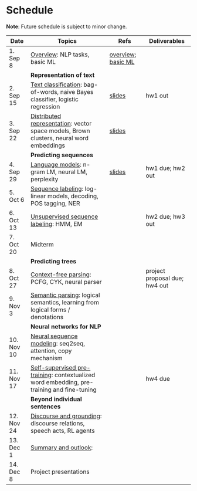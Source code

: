 # Schedule

**Note**: Future schedule is subject to minor change.

| Date | Topics | Refs | Deliverables |
| --- | ----------- | ----- | ----- |
| 1. Sep 8 | [Overview](notes/overview.html): NLP tasks, basic ML | [overview](slides/lec01/overview_annotated.pdf); [basic ML](slides/lec01/basic_ml_annotated.pdf) | | 
| | **Representation of text** | | |
| 2. Sep 15 | [Text classification](notes/text_classification.html): bag-of-words, naive Bayes classifier, logistic regression | [slides](slides/lec02/text_classification_annotated.pdf) | hw1 out | 
| 3. Sep 22 | [Distributed representation](notes/distributed_representation.html): vector space models, Brown clusters, neural word embeddings | [slides](slides/lec03/distributed-representation.pdf) | | 
| | **Predicting sequences** | | |
| 4. Sep 29 | [Language models](#schedule): n-gram LM, neural LM, perplexity | [slides](slides/lec04/language-model.pdf)| hw1 due; hw2 out | 
| 5. Oct 6 | [Sequence labeling](notes/sequence_labeling.html): log-linear models, decoding, POS tagging, NER | | | 
| 6. Oct 13 | [Unsupervised sequence labeling](#schedule): HMM, EM | | hw2 due; hw3 out | 
| 7. Oct 20 | Midterm | |  | 
| | **Predicting trees** | | |
| 8. Oct 27 | [Context-free parsing](#schedule): PCFG, CYK, neural parser | | project proposal due; hw4 out | 
| 9. Nov 3 | [Semantic parsing](#schedule): logical semantics, learning from logical forms / denotations | | | 
| | **Neural networks for NLP** | | |
| 10. Nov 10 | [Neural sequence modeling](#schedule): seq2seq, attention, copy mechanism | | | 
| 11. Nov 17 | [Self-supervised pre-training](#schedule): contextualized word embedding, pre-training and fine-tuning | | hw4 due | 
| | **Beyond individual sentences** | | |
| 12. Nov 24 | [Discourse and grounding](#schedule): discourse relations, speech acts, RL agents | | | 
| 13. Dec 1 | [Summary and outlook](#schedule): | | | 
| 14. Dec 8 | Project presentations | | | 
